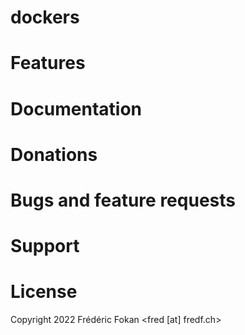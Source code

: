 # dockers
Features
========


Documentation
=============


Donations
=========

Bugs and feature requests
=========================


Support
=======


License
=======

Copyright 2022 Frédéric Fokan <fred [at] fredf.ch>



